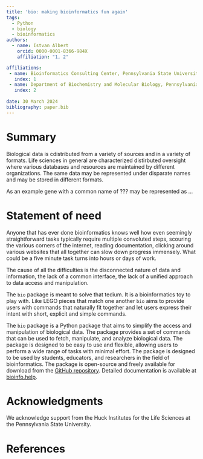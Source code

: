 ```yaml
---
title: 'bio: making bioinformatics fun again'
tags:
  - Python
  - biology
  - bioinformatics
authors:
  - name: Istvan Albert
    orcid: 0000-0001-8366-984X
    affiliation: "1, 2"

affiliations:
 - name: Bioinformatics Consulting Center, Pennsylvania State University, United States of America
   index: 1
 - name: Department of Biochemistry and Molecular Biology, Pennsylvania State University, United States of America
   index: 2
   
date: 30 March 2024
bibliography: paper.bib
---
```


# Summary

Biological data is cdistributed from a variety of sources and in a variety of formats. Life sciences in general are characterized distirbuted oversight where various databases and resources are maintained by different organizations. The same data may be represented under disparate names and may be stored in different formats.

As an example gene with a common name of ??? may be represented as ...


# Statement of need

Anyone that has ever done bioinformatics knows well how even seemingly straightforward tasks typically require multiple convoluted steps, scouring the various corners of the internet, reading documentation, clicking around various websites that all together can slow down progress immensely.  What could be a five minute task turns into hours or days of work.

The cause of all the difficulties is the disconnected nature of data and information, the lack of a common interface, the lack of a unified approach to data access and manipulation.


The `bio` package is meant to solve that tedium. It is a bioinformatics toy to play with. Like LEGO pieces that match one another `bio` aims to provide users with commands that naturally fit together and let users express their intent with short, explicit and simple commands. 

The `bio` package is a Python package that aims to simplify the access and manipulation of biological data. The package provides a set of commands that can be used to fetch, manipulate, and analyze biological data. The package is designed to be easy to use and flexible, allowing users to perform a wide range of tasks with minimal effort. The package is designed to be used by students, educators, and researchers in the field of bioinformatics. The package is open-source and freely available for download from the [GitHub repository][bio-src]. Detailed documentation is available at [bioinfo.help][bio-docs].


[bio-src]: https://github.com/ialbert/bio
[bio-docs]: https://www.bioinfo.help/

# Acknowledgments

We acknowledge support from the Huck Institutes for the Life Sciences at the Pennsylvania State University.

# References
